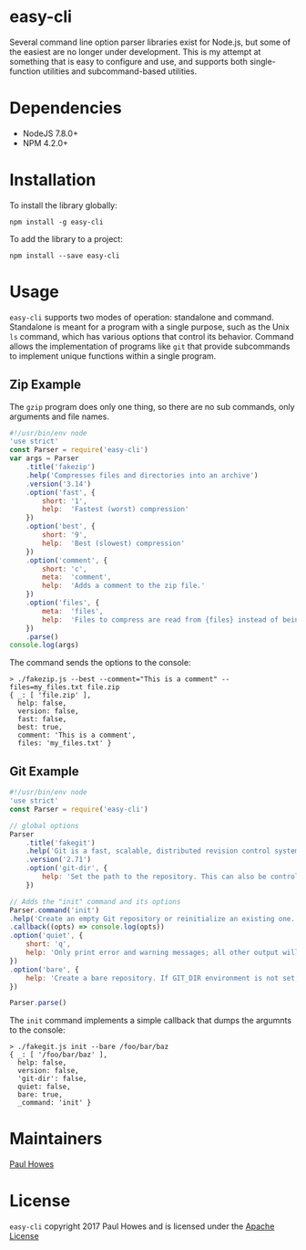 # easy-cli

Several command line option parser libraries exist for Node.js, but some of the easiest are no longer under development. This is my attempt at something that is easy to configure and use, and supports both single-function utilities and subcommand-based utilities.

# Dependencies

* NodeJS 7.8.0+
* NPM 4.2.0+

# Installation

To install the library globally:

    npm install -g easy-cli

To add the library to a project:

    npm install --save easy-cli

# Usage

`easy-cli` supports two modes of operation: standalone and command. Standalone is meant for a program with a single purpose, such as the Unix `ls` command, which has various options that control its behavior. Command allows the implementation of programs like `git` that provide subcommands to implement unique functions within a single program.

## Zip Example

The `gzip` program does only one thing, so there are no sub commands, only arguments and file names.

```javascript
#!/usr/bin/env node
'use strict'
const Parser = require('easy-cli')
var args = Parser
    .title('fakezip')
    .help('Compresses files and directories into an archive')
    .version('3.14')
    .option('fast', {
        short: '1',
        help:  'Fastest (worst) compression'
    })
    .option('best', {
        short: '9',
        help:  'Best (slowest) compression'
    })
    .option('comment', {
        short: 'c',
        meta:  'comment',
        help:  'Adds a comment to the zip file.'
    })
    .option('files', {
        meta:  'files',
        help:  'Files to compress are read from {files} instead of being listed on the command line.'
    })
    .parse()
console.log(args)
```

The command sends the options to the console:

```
> ./fakezip.js --best --comment="This is a comment" --files=my_files.txt file.zip
{ _: [ 'file.zip' ],
  help: false,
  version: false,
  fast: false,
  best: true,
  comment: 'This is a comment',
  files: 'my_files.txt' }
```

## Git Example

```javascript
#!/usr/bin/env node
'use strict'
const Parser = require('easy-cli')

// global options
Parser
    .title('fakegit')
    .help('Git is a fast, scalable, distributed revision control system with an unusually rich command set that provides both high-level operations and full access to internals.')
    .version('2.71')
    .option('git-dir', {
        help: 'Set the path to the repository. This can also be controlled by setting the GIT_DIR environment variable. It can be an absolute path or relative path to current working directory.'
    })

// Adds the "init" command and its options
Parser.command('init')
.help('Create an empty Git repository or reinitialize an existing one. This command must be executed at the top-level directory of what will become the Git repository.')
.callback((opts) => console.log(opts))
.option('quiet', {
    short: 'q',
    help: 'Only print error and warning messages; all other output will be suppressed.'
})
.option('bare', {
    help: 'Create a bare repository. If GIT_DIR environment is not set, it is set to the current working directory.'
})

Parser.parse()
```

The `init` command implements a simple callback that dumps the argumnts to the console:

```
> ./fakegit.js init --bare /foo/bar/baz
{ _: [ '/foo/bar/baz' ],
  help: false,
  version: false,
  'git-dir': false,
  quiet: false,
  bare: true,
  _command: 'init' }
```

# Maintainers

[Paul Howes](http://github.com/PaulHowes/)

# License

`easy-cli` copyright 2017 Paul Howes and is licensed under the
[Apache License](https://github.com/PaulHowes/easy-cli/master/blob/LICENSE)
